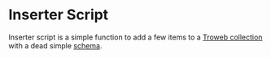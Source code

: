 # Inserter Script

Inserter script is a simple function to add a few items to a [Troweb collection](https://nightly.docs.troweb.com/concepts/content-management/collection) with a dead simple [schema](https://nightly.docs.troweb.com/concepts/schema/).
